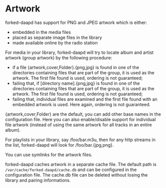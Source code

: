# Artwork

forked-daapd has support for PNG and JPEG artwork which is either:

- embedded in the media files
- placed as separate image files in the library
- made available online by the radio station

For media in your library, forked-daapd will try to locate album and artist
artwork (group artwork) by the following procedure:

- if a file {artwork,cover,Folder}.{png,jpg} is found in one of the directories
  containing files that are part of the group, it is used as the artwork. The
  first file found is used, ordering is not guaranteed;
- failing that, if [directory name].{png,jpg} is found in one of the
  directories containing files that are part of the group, it is used as the
  artwork. The first file found is used, ordering is not guaranteed;
- failing that, individual files are examined and the first file found
  with an embedded artwork is used. Here again, ordering is not guaranteed.

{artwork,cover,Folder} are the default, you can add other base names in the
configuration file. Here you can also enable/disable support for individual
file artwork (instead of using the same artwork for all tracks in an entire
album).

For playlists in your library, say /foo/bar.m3u, then for any http streams in
the list, forked-daapd will look for /foo/bar.{jpg,png}.

You can use symlinks for the artwork files.

forked-daapd caches artwork in a separate cache file. The default path is
`/var/cache/forked-daapd/cache.db` and can be configured in the configuration
file. The cache.db file can be deleted without losing the library and pairing
informations.
